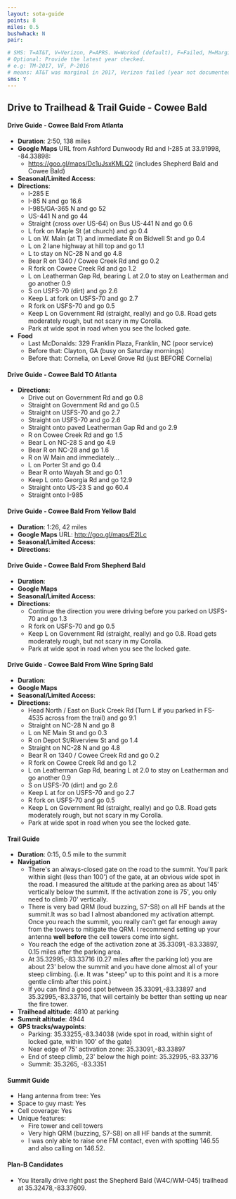 ```yaml
---
layout: sota-guide
points: 8
miles: 0.5
bushwhack: N
pair: 

# SMS: T=AT&T, V=Verizon, P=APRS. W=Worked (default), F=Failed, M=Marginal (some failed).
# Optional: Provide the latest year checked.
# e.g: TM-2017, VF, P-2016
# means: AT&T was marginal in 2017, Verizon failed (year not documented), APRS worked in 2016.
sms: Y
---
```

Drive to Trailhead & Trail Guide - Cowee Bald
--------------------------------------------------------
#### Drive Guide - Cowee Bald From Atlanta

* **Duration**: 2:50, 138 miles
* **Google Maps** URL from Ashford Dunwoody Rd and I-285 at 33.91998, -84.33898: 
    * https://goo.gl/maps/Dc1uJsxKMLQ2  (includes Shepherd Bald and Cowee Bald)
* **Seasonal/Limited Access**:
* **Directions**:
    * I-285 E
    * I-85 N and go 16.6
    * I-985/GA-365 N and go 52
    * US-441 N and go 44
    * Straight (cross over US-64) on Bus US-441 N and go 0.6
    * L fork on Maple St (at church) and go 0.4
    * L on W. Main (at T) and immediate R on Bidwell St and go 0.4
    * L on 2 lane highway at hill top and go 1.1
    * L to stay on NC-28 N and go 4.8
    * Bear R on 1340 / Cowee Creek Rd and go 0.2
    * R fork on Cowee Creek Rd and go 1.2
    * L on Leatherman Gap Rd, bearing L at 2.0 to stay on Leatherman and go another 0.9
    * S on USFS-70 (dirt) and go 2.6
    * Keep L at fork on USFS-70 and go 2.7
    * R fork on USFS-70 and go 0.5
    * Keep L on Government Rd (straight, really) and go 0.8. Road gets moderately rough, but not scary in my Corolla.
    * Park at wide spot in road when you see the locked gate.
* **Food**
    * Last McDonalds: 329 Franklin Plaza, Franklin, NC (poor service)
    * Before that: Clayton, GA (busy on Saturday mornings)
    * Before that: Cornelia, on Level Grove Rd (just BEFORE Cornelia)

#### Drive Guide - Cowee Bald TO Atlanta

* **Directions**:
    * Drive out on Government Rd and go 0.8
    * Straight on Government Rd and go 0.5
    * Straight on USFS-70 and go 2.7
    * Straight on USFS-70 and go 2.6
    * Straight onto paved Leatherman Gap Rd and go 2.9
    * R on Cowee Creek Rd and go 1.5
    * Bear L on NC-28 S and go 4.9
    * Bear R on NC-28 and go 1.6
    * R on W Main and immediately...
    * L on Porter St and go 0.4
    * Bear R onto Wayah St and go 0.1
    * Keep L onto Georgia Rd and go 12.9
    * Straight onto US-23 S and go 60.4
    * Straight onto I-985

#### Drive Guide - Cowee Bald From Yellow Bald

* **Duration**: 1:26, 42 miles
* **Google Maps** URL: http://goo.gl/maps/E2ILc 
* **Seasonal/Limited Access**:
* **Directions**:

#### Drive Guide - Cowee Bald From Shepherd Bald

* **Duration**: 
* **Google Maps** 
* **Seasonal/Limited Access**:
* **Directions**:
    * Continue the direction you were driving before you parked on USFS-70 and go 1.3
    * R fork on USFS-70 and go 0.5
    * Keep L on Government Rd (straight, really) and go 0.8. Road gets moderately rough, but not scary in my Corolla.
    * Park at wide spot in road when you see the locked gate.

#### Drive Guide - Cowee Bald From Wine Spring Bald

* **Duration**: 
* **Google Maps** 
* **Seasonal/Limited Access**:
* **Directions**:
    * Head North / East on Buck Creek Rd (Turn L if you parked in FS-4535 across from the trail) and go 9.1
    * Straight on NC-28 N and go 8
    * L on NE Main St and go 0.3
    * R on Depot St/Riverview St and go 1.4
    * Straight on NC-28 N and go 4.8
    * Bear R on 1340 / Cowee Creek Rd and go 0.2
    * R fork on Cowee Creek Rd and go 1.2
    * L on Leatherman Gap Rd, bearing L at 2.0 to stay on Leatherman and go another 0.9
    * S on USFS-70 (dirt) and go 2.6
    * Keep L at for on USFS-70 and go 2.7
    * R fork on USFS-70 and go 0.5
    * Keep L on Government Rd (straight, really) and go 0.8. Road gets moderately rough, but not scary in my Corolla.
    * Park at wide spot in road when you see the locked gate.

#### Trail Guide

* **Duration**: 0:15, 0.5 mile to the summit
* **Navigation**
    * There's an always-closed gate on the road to the summit.  You'll park within sight (less than 100') of the gate, at an obvious wide spot in the road. I measured the altitude at the parking area as about 145' vertically below the summit.  If the activation zone is 75', you only need to climb 70' vertically.
    * There is very bad QRM (loud buzzing, S7-S8) on all HF bands at the summit.It was so bad I almost abandoned my activation attempt.  Once you reach the summit, you really can't get far enough away from the towers to mitigate the QRM.  I recommend setting up your antenna **well before** the cell towers come into sight.
    * You reach the edge of the activation zone at 35.33091,-83.33897, 0.15 miles after the parking area.
    * At 35.32995,-83.33716 (0.27 miles after the parking lot) you are about 23' below the summit and you have done almost all of your steep climbing.  (i.e. It was "steep" up to this point and it is a more gentle climb after this point.)
    * If you can find a good spot between 35.33091,-83.33897 and 35.32995,-83.33716, that will certainly be better than setting up near the fire tower.
* **Trailhead altitude**: 4810 at parking
* **Summit altitude**: 4944
* **GPS tracks/waypoints**:
    * Parking: 35.33255,-83.34038 (wide spot in road, within sight of locked gate, within 100' of the gate)
    * Near edge of 75' activation zone: 35.33091,-83.33897
    * End of steep climb, 23' below the high point: 35.32995,-83.33716
    * Summit: 35.3265, -83.3351

#### Summit Guide

* Hang antenna from tree: Yes
* Space to guy mast: Yes
* Cell coverage: Yes
* Unique features:
    * Fire tower and cell towers
    * Very high QRM (buzzing, S7-S8) on all HF bands at the summit.
    * I was only able to raise one FM contact, even with spotting 146.55 and also calling on 146.52.

#### Plan-B Candidates

* You literally drive right past the Shepherd Bald (W4C/WM-045) trailhead at 35.32478,-83.37609.
